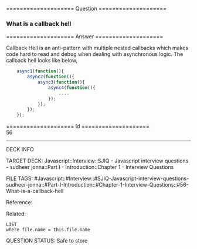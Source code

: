 ==================== Question ====================  

### What is a callback hell  

==================== Answer ====================  

Callback Hell is an anti-pattern with multiple nested callbacks which makes code
hard to read and debug when dealing with asynchronous logic. The callback hell
looks like below,

```javascript
    async1(function(){
        async2(function(){
            async3(function(){
                async4(function(){
                    ....
                });
            });
        });
    });
```

==================== Id ====================  
56
<!--ID: 1707879853400-->

---

DECK INFO

TARGET DECK: Javascript::Interview::SJIQ - Javascript interview questions - sudheer jonna::Part I - Introduction::Chapter 1 - Interview Questions

FILE TAGS: #Javascript::#Interview::#SJIQ-Javascript-interview-questions-sudheer-jonna::#Part-I-Introduction::#Chapter-1-Interview-Questions::#56-What-is-a-callback-hell

Reference:

Related:

```dataview
LIST
where file.name = this.file.name
```
QUESTION STATUS: Safe to store

